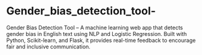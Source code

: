 # Gender_bias_detection_tool-
Gender Bias Detection Tool – A machine learning web app that detects gender bias in English text using NLP and Logistic Regression. Built with Python, Scikit-learn, and Flask, it provides real-time feedback to encourage fair and inclusive communication.
